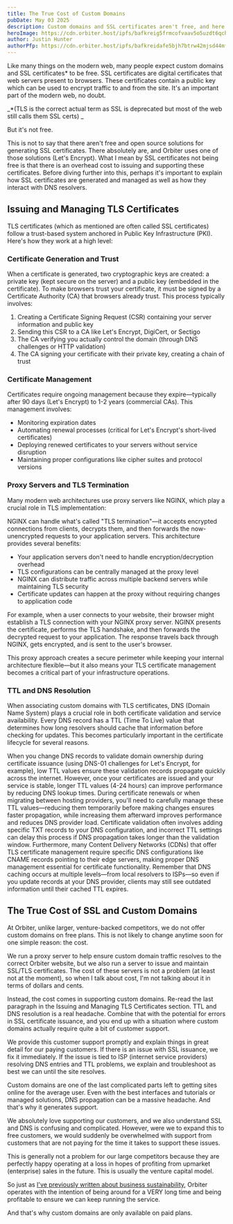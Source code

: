 ```yaml
---
title: The True Cost of Custom Domains
pubDate: May 03 2025
description: Custom domains and SSL certificates aren't free, and here's why.
heroImage: https://cdn.orbiter.host/ipfs/bafkreig5frmcofvaav5o5uzdt6qchbpa2zzfmu42kf3rbmr3d6hsorgmx4
author: Justin Hunter
authorPfp: https://cdn.orbiter.host/ipfs/bafkreidafe5bjh7btrw42mjsd44mfkq5zamonfgxr2p5dlatwod66ltjxq
---
```

Like many things on the modern web, many people expect custom domains and SSL certificates* to be free. SSL certificates are digital certificates that web servers present to browsers. These certificates contain a public key which can be used to encrypt traffic to and from the site. It's an important part of the modern web, no doubt. 

_*(TLS is the correct actual term as SSL is deprecated but most of the web still calls them SSL certs) _

But it's not free. 

This is not to say that there aren't free and open source solutions for generating SSL certificates. There absolutely are, and Orbiter uses one of those solutions (Let's Encrypt). What I mean by SSL certificates not being free is that there is an overhead cost to issuing and supporting these certificates. Before diving further into this, perhaps it's important to explain how SSL certificates are generated and managed as well as how they interact with DNS resolvers. 

## Issuing and Managing TLS Certificates

TLS certificates (which as mentioned are often called SSL certificates) follow a trust-based system anchored in Public Key Infrastructure (PKI). Here's how they work at a high level:

### Certificate Generation and Trust

When a certificate is generated, two cryptographic keys are created: a private key (kept secure on the server) and a public key (embedded in the certificate). To make browsers trust your certificate, it must be signed by a Certificate Authority (CA) that browsers already trust. This process typically involves:

1. Creating a Certificate Signing Request (CSR) containing your server information and public key
2. Sending this CSR to a CA like Let's Encrypt, DigiCert, or Sectigo
3. The CA verifying you actually control the domain (through DNS challenges or HTTP validation)
4. The CA signing your certificate with their private key, creating a chain of trust

### Certificate Management

Certificates require ongoing management because they expire—typically after 90 days (Let's Encrypt) to 1-2 years (commercial CAs). This management involves:

- Monitoring expiration dates
- Automating renewal processes (critical for Let's Encrypt's short-lived certificates)
- Deploying renewed certificates to your servers without service disruption
- Maintaining proper configurations like cipher suites and protocol versions

### Proxy Servers and TLS Termination

Many modern web architectures use proxy servers like NGINX, which play a crucial role in TLS implementation:

NGINX can handle what's called "TLS termination"—it accepts encrypted connections from clients, decrypts them, and then forwards the now-unencrypted requests to your application servers. This architecture provides several benefits:

- Your application servers don't need to handle encryption/decryption overhead
- TLS configurations can be centrally managed at the proxy level
- NGINX can distribute traffic across multiple backend servers while maintaining TLS security
- Certificate updates can happen at the proxy without requiring changes to application code

For example, when a user connects to your website, their browser might establish a TLS connection with your NGINX proxy server. NGINX presents the certificate, performs the TLS handshake, and then forwards the decrypted request to your application. The response travels back through NGINX, gets encrypted, and is sent to the user's browser.

This proxy approach creates a secure perimeter while keeping your internal architecture flexible—but it also means your TLS certificate management becomes a critical part of your infrastructure operations.

### TTL and DNS Resolution

When associating custom domains with TLS certificates, DNS (Domain Name System) plays a crucial role in both certificate validation and service availability. Every DNS record has a TTL (Time To Live) value that determines how long resolvers should cache that information before checking for updates. This becomes particularly important in the certificate lifecycle for several reasons.

When you change DNS records to validate domain ownership during certificate issuance (using DNS-01 challenges for Let's Encrypt, for example), low TTL values ensure these validation records propagate quickly across the internet. However, once your certificates are issued and your service is stable, longer TTL values (4-24 hours) can improve performance by reducing DNS lookup times. During certificate renewals or when migrating between hosting providers, you'll need to carefully manage these TTL values—reducing them temporarily before making changes ensures faster propagation, while increasing them afterward improves performance and reduces DNS provider load. Certificate validation often involves adding specific TXT records to your DNS configuration, and incorrect TTL settings can delay this process if DNS propagation takes longer than the validation window. Furthermore, many Content Delivery Networks (CDNs) that offer TLS certificate management require specific DNS configurations like CNAME records pointing to their edge servers, making proper DNS management essential for certificate functionality. Remember that DNS caching occurs at multiple levels—from local resolvers to ISPs—so even if you update records at your DNS provider, clients may still see outdated information until their cached TTL expires.

## The True Cost of SSL and Custom Domains

At Orbiter, unlike larger, venture-backed competitors, we do not offer custom domains on free plans. This is not likely to change anytime soon for one simple reason: the cost.

We run a proxy server to help ensure custom domain traffic resolves to the correct Orbiter website, but we also run a server to issue and maintain SSL/TLS certificates. The cost of these servers is not a problem (at least not at the moment), so when I talk about cost, I'm not talking about it in terms of dollars and cents. 

Instead, the cost comes in supporting custom domains. Re-read the last paragraph in the Issuing and Managing TLS Certificates section. TTL and DNS resolution is a real headache. Combine that with the potential for errors in SSL certificate issuance, and you end up with a situation where custom domains actually require quite a bit of customer support. 

We provide this customer support promptly and explain things in great detail for our paying customers. If there is an issue with SSL issuance, we fix it immediately. If the issue is tied to ISP (internet service providers) resolving DNS entries and TTL problems, we explain and troubleshoot as best we can until the site resolves. 

Custom domains are one of the last complicated parts left to getting sites online for the average user. Even with the best interfaces and tutorials or managed solutions, DNS propagation can be a massive headache. And that's why it generates support. 

We absolutely love supporting our customers, and we also understand SSL and DNS is confusing and complicated. However, were we to expand this to free customers, we would suddenly be overwhelmed with support from customers that are not paying for the time it takes to support these issues. 

This is generally not a problem for our large competitors because they are perfectly happy operating at a loss in hopes of profiting from upmarket (enterprise) sales in the future. This is usually the venture capital model. 

So just as [I've previously written about business sustainability](https://orbiter.host/blog/expect-businesses-to-be-sustainable), Orbiter operates with the intention of being around for a VERY long time and being profitable to ensure we can keep running the service. 

And that's why custom domains are only available on paid plans. 